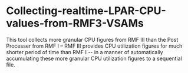 # Collecting-realtime-LPAR-CPU-values-from-RMF3-VSAMs
This tool collects more granular CPU figures from RMF III than the Post Processer from RMF I – RMF III provides CPU utilization figures for much shorter period of time than RMF I -- in a manner of automatically accumulating these more granular CPU utilization figures to a sequential file.
